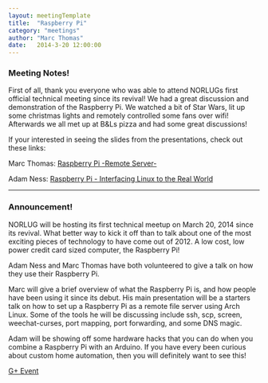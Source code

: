 ```yaml
---
layout: meetingTemplate
title:  "Raspberry Pi"
category: "meetings"
author: "Marc Thomas"
date:   2014-3-20 12:00:00
---
```


<h3>Meeting Notes!</h3>

First of all, thank you everyone who was able to attend NORLUGs first official technical meeting since its revival! We had a great discussion and demonstration of the Raspberry Pi. We watched a bit of Star Wars, lit up some christmas lights and remotely controlled some fans over wifi! Afterwards we all met up at B&Ls pizza and had some great discussions!

If your interested in seeing the slides from the presentations, check out these links:

Marc Thomas: <a href="https://docs.google.com/presentation/d/18dc58kBWW6lyw_cDb0apaH29kVazEVam35oiMIx98iM/edit?usp=sharing" target="_blank">Raspberry Pi -Remote Server-</a>

Adam Ness: <a href="https://drive.google.com/file/d/0B-z4DtXcFpK2eTJvRzNCb294YXc/edit?usp=sharing" target="_blank">Raspberry Pi - Interfacing Linux to the Real World</a>


---

<h3>Announcement!</h3>

NORLUG will be hosting its first technical meetup on March 20, 2014 since its revival. What better way to kick it off than to talk about one of the most exciting pieces of technology to have come out of 2012. A low cost, low power credit card sized computer, the Raspberry Pi!

Adam Ness and Marc Thomas have both volunteered to give a talk on how they use their Raspberry Pi.

Marc will give a brief overview of what the Raspberry Pi is, and how people have been using it since its debut. His main presentation will be a starters talk on how to set up a Raspberry Pi as a remote file server using Arch Linux. Some of the tools he will be discussing include ssh, scp, screen, weechat-curses, port mapping, port forwarding, and some DNS magic.

Adam will be showing off some hardware hacks that you can do when you combine a Raspberry Pi with an Arduino. If you have every been curious about custom home automation, then you will definitely want to see this!

<a href ="https://plus.google.com/u/0/events/clai4tjio0lg1kgup4sk51cphmc?authkey=CM7bjMzw8sSneg" target="_blank">G+ Event</a>
